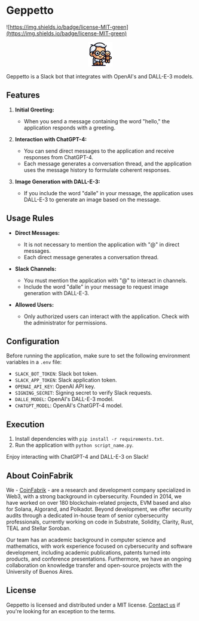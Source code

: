 # Geppetto

![https://img.shields.io/badge/license-MIT-green](https://img.shields.io/badge/license-MIT-green)

<p align="center">
  <img src="./assets/GeppettoMini.png" alt="Geppetto" center/>
</p>

Geppetto is a Slack bot that integrates with OpenAI's and DALL-E-3 models. 

## Features

1. **Initial Greeting:**
   - When you send a message containing the word "hello," the application responds with a greeting.

2. **Interaction with ChatGPT-4:**
   - You can send direct messages to the application and receive responses from ChatGPT-4.
   - Each message generates a conversation thread, and the application uses the message history to formulate coherent responses.

3. **Image Generation with DALL-E-3:**
   - If you include the word "dalle" in your message, the application uses DALL-E-3 to generate an image based on the message.

## Usage Rules

- **Direct Messages:**
   - It is not necessary to mention the application with "@" in direct messages.
   - Each direct message generates a conversation thread.

- **Slack Channels:**
   - You must mention the application with "@" to interact in channels.
   - Include the word "dalle" in your message to request image generation with DALL-E-3.

- **Allowed Users:**
   - Only authorized users can interact with the application. Check with the administrator for permissions.

## Configuration

Before running the application, make sure to set the following environment variables in a `.env` file:

- `SLACK_BOT_TOKEN`: Slack bot token.
- `SLACK_APP_TOKEN`: Slack application token.
- `OPENAI_API_KEY`: OpenAI API key.
- `SIGNING_SECRET`: Signing secret to verify Slack requests.
- `DALLE_MODEL`: OpenAI's DALL-E-3 model.
- `CHATGPT_MODEL`: OpenAI's ChatGPT-4 model.

## Execution

1. Install dependencies with `pip install -r requirements.txt`.
2. Run the application with `python script_name.py`.

Enjoy interacting with ChatGPT-4 and DALL-E-3 on Slack!


## About CoinFabrik

We - [CoinFabrik](https://www.coinfabrik.com/) - are a research and development company specialized in Web3, with a strong background in cybersecurity. Founded in 2014, we have worked on over 180 blockchain-related projects, EVM based and also for Solana, Algorand, and Polkadot. Beyond development, we offer security audits through a dedicated in-house team of senior cybersecurity professionals, currently working on code in Substrate, Solidity, Clarity, Rust, TEAL and Stellar Soroban.

Our team has an academic background in computer science and mathematics, with work experience focused on cybersecurity and software development, including academic publications, patents turned into products, and conference presentations. Furthermore, we have an ongoing collaboration on knowledge transfer and open-source projects with the University of Buenos Aires.

## License

Geppetto is licensed and distributed under a MIT license. [Contact us](https://www.coinfabrik.com/) if you're looking for an exception to the terms.
